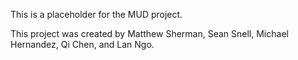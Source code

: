 This is a placeholder for the MUD project.

This project was created by Matthew Sherman, Sean Snell, Michael Hernandez, Qi Chen, and Lan Ngo.